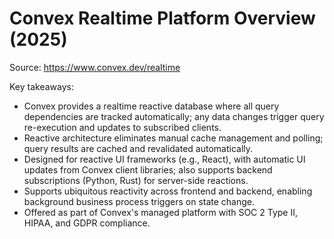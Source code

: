 # Convex Realtime Platform Overview (2025)

Source: https://www.convex.dev/realtime

Key takeaways:
- Convex provides a realtime reactive database where all query dependencies are tracked automatically; any data changes trigger query re-execution and updates to subscribed clients.
- Reactive architecture eliminates manual cache management and polling; query results are cached and revalidated automatically.
- Designed for reactive UI frameworks (e.g., React), with automatic UI updates from Convex client libraries; also supports backend subscriptions (Python, Rust) for server-side reactions.
- Supports ubiquitous reactivity across frontend and backend, enabling background business process triggers on state change.
- Offered as part of Convex's managed platform with SOC 2 Type II, HIPAA, and GDPR compliance.
